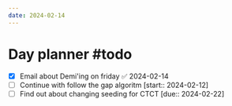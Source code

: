 ```yaml
---
date: 2024-02-14
---
```

# Day planner #todo 
- [x] Email about Demi'ing on friday ✅ 2024-02-14
- [ ] Continue with follow the gap algoritm  [start:: 2024-02-12]
- [ ] Find out about changing seeding for CTCT  [due:: 2024-02-22]

